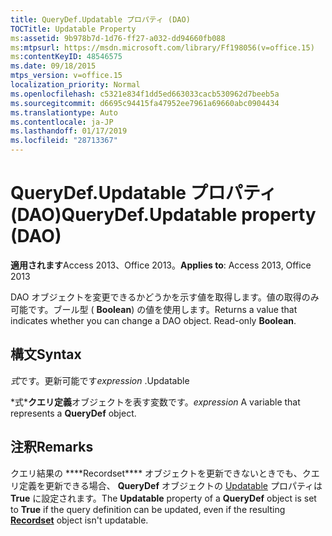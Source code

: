```yaml
---
title: QueryDef.Updatable プロパティ (DAO)
TOCTitle: Updatable Property
ms:assetid: 9b978b7d-1d76-ff27-a032-dd94660fb088
ms:mtpsurl: https://msdn.microsoft.com/library/Ff198056(v=office.15)
ms:contentKeyID: 48546575
ms.date: 09/18/2015
mtps_version: v=office.15
localization_priority: Normal
ms.openlocfilehash: c5321e834f1dd5ed663033cacb530962d7beeb5a
ms.sourcegitcommit: d6695c94415fa47952ee7961a69660abc0904434
ms.translationtype: Auto
ms.contentlocale: ja-JP
ms.lasthandoff: 01/17/2019
ms.locfileid: "28713367"
---
```

# <a name="querydefupdatable-property-dao"></a><span data-ttu-id="eb941-102">QueryDef.Updatable プロパティ (DAO)</span><span class="sxs-lookup"><span data-stu-id="eb941-102">QueryDef.Updatable property (DAO)</span></span>


<span data-ttu-id="eb941-103">**適用されます**Access 2013、Office 2013。</span><span class="sxs-lookup"><span data-stu-id="eb941-103">**Applies to**: Access 2013, Office 2013</span></span>

<span data-ttu-id="eb941-p101">DAO オブジェクトを変更できるかどうかを示す値を取得します。値の取得のみ可能です。ブール型 ( **Boolean**) の値を使用します。</span><span class="sxs-lookup"><span data-stu-id="eb941-p101">Returns a value that indicates whether you can change a DAO object. Read-only **Boolean**.</span></span>

## <a name="syntax"></a><span data-ttu-id="eb941-106">構文</span><span class="sxs-lookup"><span data-stu-id="eb941-106">Syntax</span></span>

<span data-ttu-id="eb941-107">*式*です。更新可能です</span><span class="sxs-lookup"><span data-stu-id="eb941-107">*expression* .Updatable</span></span>

<span data-ttu-id="eb941-108">\*式\***クエリ定義**オブジェクトを表す変数です。</span><span class="sxs-lookup"><span data-stu-id="eb941-108">*expression* A variable that represents a **QueryDef** object.</span></span>

## <a name="remarks"></a><span data-ttu-id="eb941-109">注釈</span><span class="sxs-lookup"><span data-stu-id="eb941-109">Remarks</span></span>

<span data-ttu-id="eb941-110">クエリ結果の \*\*\*\*Recordset\*\*\*\* オブジェクトを更新できないときでも、クエリ定義を更新できる場合、 **QueryDef** オブジェクトの [Updatable](recordset-object-dao.md) プロパティは **True** に設定されます。</span><span class="sxs-lookup"><span data-stu-id="eb941-110">The **Updatable** property of a **QueryDef** object is set to **True** if the query definition can be updated, even if the resulting **[Recordset](recordset-object-dao.md)** object isn't updatable.</span></span>

